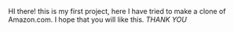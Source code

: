 HI there! this is my first project, here I have tried to make a clone of Amazon.com. I hope that you will like this.<i> THANK YOU
